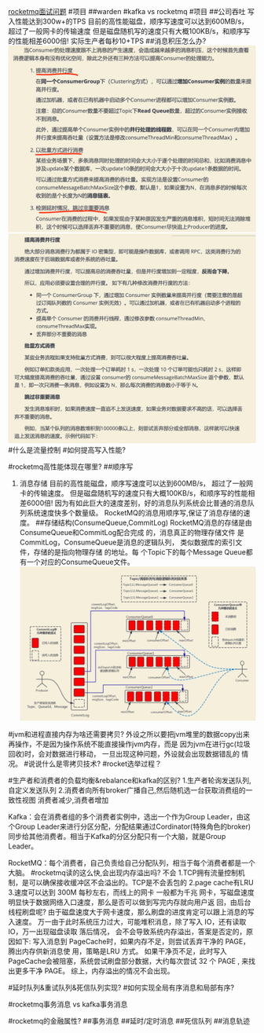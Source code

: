 [rocketmq面试问题](https://github.com/Snailclimb/JavaGuide/blob/main/docs/high-performance/message-queue/rocketmq-questions.md)
#项目
##warden
#kafka vs rocketmq
#项目
##公司吞吐
写入性能达到300w+的TPS
目前的高性能磁盘，顺序写速度可以达到600MB/s， 超过了一般网卡的传输速度
但是磁盘随机写的速度只有大概100KB/s，和顺序写的性能相差6000倍!
实际生产者每秒10+TPS
##消息积压怎么办?
![](.z_06_分布式_消息队列_rocketmq_00_重点问题_消息丢失_消息堆积_消息重复_顺序消息_images/3aa82bc7.png)
![](.z_06_分布式_消息队列_rocketmq_00_重点问题_消息丢失_消息堆积_消息重复_顺序消息_images/4da9e653.png)
#什么是流量控制
#如何提高写入性能?

#rocketmq高性能体现在哪里?
##顺序写
1) 消息存储
目前的高性能磁盘，顺序写速度可以达到600MB/s， 超过了一般网卡的传输速度。 
但是磁盘随机写的速度只有大概100KB/s，和顺序写的性能相差6000倍! 
因为有如此巨大的速度差别，好的消息队列系统会比普通的消息队列系统速度快多个数量级。 RocketMQ的消息用顺序写,保证了消息存储的速度。
##存储结构(ConsumeQueue,CommitLog)
RocketMQ消息的存储是由ConsumeQueue和CommitLog配合完成 的，消息真正的物理存储文件 是CommitLog，ConsumeQueue是消息的逻辑队列，
类似数据库的索引文件，存储的是指向物理存储 的地址。每 个Topic下的每个Message Queue都有一个对应的ConsumeQueue文件。
![](.z_06_分布式_消息队列_rocketmq_02_集群模型_集群拓扑_nameserver_broker_topic_QUEUE_producer_consumer_images/411ec14a.png)

#jvm和进程直接内存为啥还需要拷贝?
外设之所以要把jvm堆里的数据copy出来再操作，不是因为操作系统不能直接操作jvm内存，而是 因为jvm在进行gc(垃圾回收)时，会对数据进行移动，
一旦出现这种问题，外设就会出现数据错乱的 情况。
#说说什么是零拷贝技术?
#rocket选举过程？

#生产者和消费者的负载均衡&rebalance和kafka的区别?
1.生产者轮询发送队列,自定义发送队列
2.消费者向所有broker广播自己,然后随机选一台获取消费组的一致性视图
消费者减少,消费者增加

Kafka：会在消费者组的多个消费者实例中，选出一个作为Group Leader，由这个Group Leader来进行分区分配，分配结果通过Cordinator(特殊角色的broker)同步给其他消费者。相当于Kafka的分区分配只有一个大脑，就是Group Leader。

RocketMQ：每个消费者，自己负责给自己分配队列，相当于每个消费者都是一个大脑。
#rocketmq读的这么快,会出现内存溢出吗?
不会
[](https://www.cxybb.com/article/sinat_30955745/104848046)
1.TCP拥有流量控制机制，是可以确保接收缓冲区不会溢出的。TCP是不会丢包的
2.page cache有LRU
3.速度可以达到 300M 每秒左右，而线上的网卡 一般都为千兆 网卡，写磁盘速度明显快于数据网络入口速度，那么是否可以做到写完内存就向用户返 回，由后台线程刷盘呢?
  由于磁盘速度大于网卡速度，那么刷盘的进度肯定可以跟上消息的写入速度。
  万一由于此时系统压力过大，可能堆积消息，除了写入 IO，还有读取 IO，万一出现磁盘读取
  落后情况， 会不会导致系统内存溢出，答案是否定的，原因如下:
  写入消息到 PageCache时，如果内存不足，则尝试丢弃干净的 PAGE，腾出内存供新消息使 用，策略是LRU 方式。
  如果干净页不足，此时写入 PageCache会被阻塞，系统尝试刷盘部分数据，大约每次尝试 32 个 PAGE , 来找出更多干净 PAGE。
    综上，内存溢出的情况不会出现。

#延时队列&重试队列&死信队列实现?
#如何实现全局有序消息和局部有序?

#rocketmq事务消息 vs kafka事务消息

#rocketmq的金融属性?
##事务消息
##延时/定时消息
##死信队列
##消息轨迹
